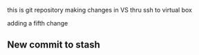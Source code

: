 
this is git repository
making changes in VS thru ssh to virtual box

adding a fifth change
## New commit to stash